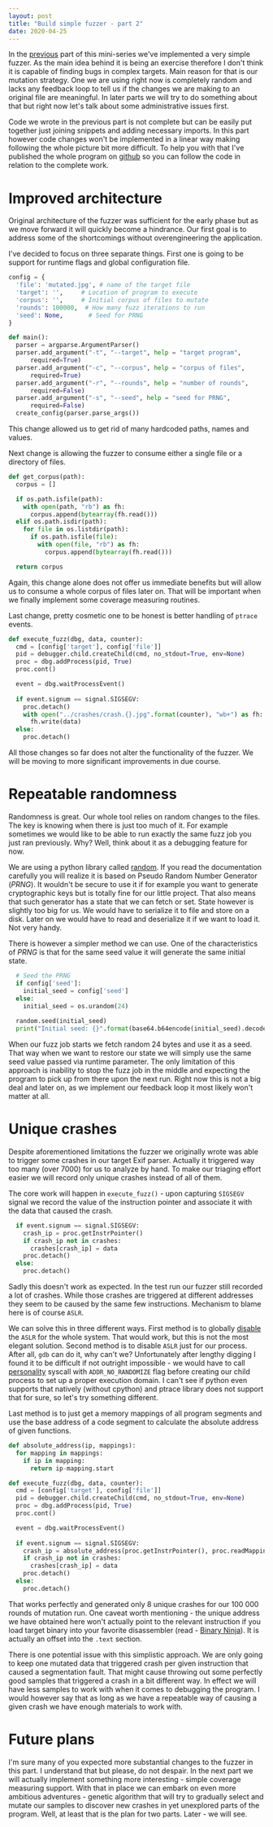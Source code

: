 ```yaml
---
layout: post
title: "Build simple fuzzer - part 2"
date: 2020-04-25
---
```




In the [previous](https://carstein.github.io/2020/04/18/writing-simple-fuzzer-1.html) part of this mini-series we've implemented a very simple fuzzer.  As the main idea behind it is  being an exercise therefore I don't think it is capable of finding bugs in complex targets. Main reason for that is our mutation strategy. One we are using right now is completely random and lacks any feedback loop to tell us if the changes we are making to an original file are meaningful. In later parts we will try to do something about that but right now let's talk about some administrative issues first.

Code we wrote in the previous part is not complete but can be easily put together just joining snippets and adding necessary imports. In this part however code changes won't be implemented in a linear way making following the whole picture bit more difficult. To help you with that I've published  the whole program on [github](https://github.com/carstein/vsf) so you can follow the code in relation to the complete work.

# Improved architecture

Original architecture of the fuzzer was sufficient for the early phase but as we move forward it will quickly become a hindrance. Our first goal is to address some of the shortcomings without overengineering the application.

I've decided to focus on three separate things. First one is going to be support for runtime flags and global configuration file.

```python
config = {
  'file': 'mutated.jpg', # name of the target file
  'target': '',     # Location of program to execute
  'corpus': '',     # Initial corpus of files to mutate
  'rounds': 100000,  # How many fuzz iterations to run
  'seed': None,       # Seed for PRNG
}

def main():
  parser = argparse.ArgumentParser()
  parser.add_argument("-t", "--target", help = "target program", 
      required=True)
  parser.add_argument("-c", "--corpus", help = "corpus of files",
      required=True)
  parser.add_argument("-r", "--rounds", help = "number of rounds", 
      required=False)
  parser.add_argument("-s", "--seed", help = "seed for PRNG", 
      required=False)
  create_config(parser.parse_args())
```

This change allowed us to get rid of many hardcoded paths, names and values.

Next change is allowing the fuzzer to consume either a single file or a directory of files.

```python
def get_corpus(path):
  corpus = []

  if os.path.isfile(path):
    with open(path, "rb") as fh:
      corpus.append(bytearray(fh.read()))
  elif os.path.isdir(path):
    for file in os.listdir(path):
      if os.path.isfile(file):
        with open(file, "rb") as fh:
          corpus.append(bytearray(fh.read()))

  return corpus
```

Again, this change alone does not offer us immediate benefits but will allow us to consume a whole corpus of files later on. That will be important when we finally implement some coverage measuring routines.

Last change, pretty cosmetic one to be honest is better handling of `ptrace` events.

```python
def execute_fuzz(dbg, data, counter):
  cmd = [config['target'], config['file']]
  pid = debugger.child.createChild(cmd, no_stdout=True, env=None)
  proc = dbg.addProcess(pid, True)
  proc.cont()

  event = dbg.waitProcessEvent()
  
  if event.signum == signal.SIGSEGV:
    proc.detach()
    with open("../crashes/crash.{}.jpg".format(counter), "wb+") as fh:
      fh.write(data)
  else:
    proc.detach()
```

All those changes so far does not alter the functionality of the fuzzer. We will be moving to more significant improvements in due course.

# Repeatable randomness

Randomness is great. Our whole tool relies on random changes to the files. The key is knowing when there is just too much of it. For example sometimes we would like to be able to run exactly the same fuzz job you just ran previously. Why? Well, think about it as a debugging feature for now.

We are using a python library called [random](https://docs.python.org/3/library/random.html). If you read the documentation carefully you will realize it is based on Pseudo Random Number Generator (*PRNG*). It wouldn't be secure to use it if for example you want to generate cryptographic keys but is totally fine for our little project. That also means that such generator has a state that we can fetch or set. State however is slightly too big for us. We would have to serialize it to file and store on a disk. Later on we would have to read and deserialize it if we want to load it. Not very handy.

There is however a simpler method we can use. One of the characteristics of *PRNG* is that for the same seed value it will generate the same initial state.

```python
  # Seed the PRNG
  if config['seed']:
    initial_seed = config['seed']
  else:
    initial_seed = os.urandom(24)
    
  random.seed(initial_seed)
  print("Initial seed: {}".format(base64.b64encode(initial_seed).decode('utf-8')))
```

When our fuzz job starts we fetch random 24 bytes and use it as a seed. That way when we want to restore our state we will simply use the same seed value passed via runtime parameter. The only limitation of this approach is inability to stop the fuzz job in the middle and expecting the program to pick up from there upon the next run. Right now this is not a big deal and later on, as we implement our feedback loop it most likely won't matter at all.

# Unique crashes

Despite aforementioned limitations the fuzzer we originally wrote was able to trigger some crashes in our target Exif parser.  Actually it triggered way too many (over 7000) for us to analyze by hand. To make our triaging effort easier we will record only unique crashes instead of all of them. 

The core work will happen in `execute_fuzz()` - upon capturing `SIGSEGV` signal we record the value of the instruction pointer and associate it with the data that caused the crash.

```python
  if event.signum == signal.SIGSEGV:
    crash_ip = proc.getInstrPointer()
    if crash_ip not in crashes:
      crashes[crash_ip] = data
    proc.detach()
  else:
    proc.detach()
```

Sadly this doesn't work as expected. In the test run our fuzzer still recorded a lot of crashes. While those crashes are triggered at different addresses they seem to be caused by the same few instructions. Mechanism to blame here is of course `ASLR`.

We can solve this in three different ways. First method is to globally [disable](https://linux-audit.com/linux-aslr-and-kernelrandomize_va_space-setting/) the `ASLR` for the whole system. That would work, but this is not the most elegant solution. Second method is to disable `ASLR` just for our process. After all, `gdb` can do it, why can't we? Unfortunately after lengthy digging I found it to be difficult if not outright impossible - we would have to call [personality](http://man7.org/linux/man-pages/man2/personality.2.html) syscall with `ADDR_NO_RANDOMIZE` flag before creating our child process to set up a proper execution domain. I can't see if python even supports that natively (without cpython) and ptrace library does not support that for sure, so let's try something different.

Last method is to just get a memory mappings of all program segments and use the base address of a code segment to calculate the absolute address of given functions.

```python
def absolute_address(ip, mappings):
  for mapping in mappings:
    if ip in mapping:
      return ip-mapping.start

def execute_fuzz(dbg, data, counter):
  cmd = [config['target'], config['file']]
  pid = debugger.child.createChild(cmd, no_stdout=True, env=None)
  proc = dbg.addProcess(pid, True)
  proc.cont()

  event = dbg.waitProcessEvent()
  
  if event.signum == signal.SIGSEGV:
    crash_ip = absolute_address(proc.getInstrPointer(), proc.readMappings())
    if crash_ip not in crashes:
      crashes[crash_ip] = data
    proc.detach()
  else:
    proc.detach()
```

That works perfectly and generated only 8 unique crashes for our 100 000 rounds of mutation run. One caveat worth mentioning - the unique address we have obtained here won't actually point to the relevant instruction if you load target binary into your favorite disassembler (read - [Binary Ninja](https://binary.ninja/)). It is actually an offset into the `.text` section.

There is one potential issue with this simplistic approach. We are only going to keep one mutated data that triggered crash per given instruction that caused a segmentation fault. That might cause throwing out some perfectly good samples that triggered a crash in a bit different way. In effect we will have less samples to work with when it comes to debugging the program. I would however say that as long as we have a repeatable way of causing a given crash we have enough materials  to work with. 

# Future plans

I'm sure many of you expected more substantial changes to the fuzzer in this part. I understand that but please, do not despair. In the next part we will actually implement something more interesting - simple coverage measuring support. With that in place we can embark on even more ambitious adventures - genetic algorithm that will try to gradually select and mutate our samples to discover new crashes in yet unexplored parts of the program. Well, at least that is the plan for two parts. Later - we will see.





